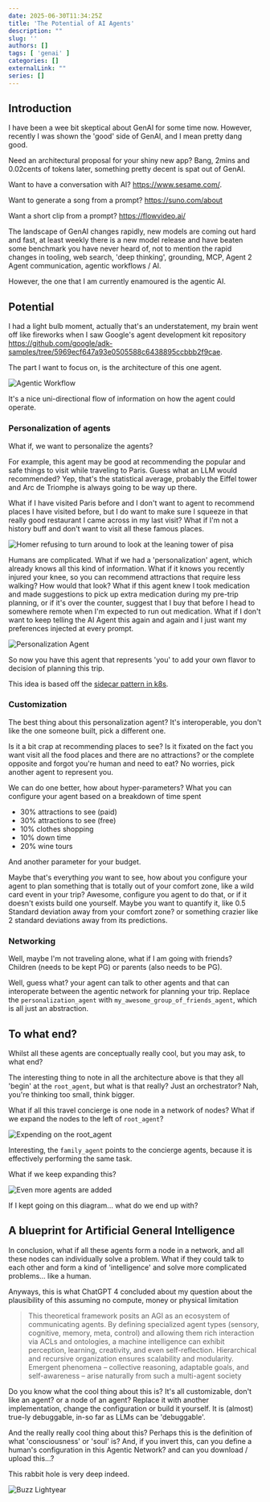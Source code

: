 ```yaml
--- 
date: 2025-06-30T11:34:25Z
title: 'The Potential of AI Agents'
description: ""
slug: ''
authors: []
tags: [ 'genai' ]
categories: []
externalLink: ""
series: []
---
```


## Introduction

I have been a wee bit skeptical about GenAI for some time now. However, recently I was shown the 'good' side of GenAI, and I mean pretty dang good.

Need an architectural proposal for your shiny new app? Bang, 2mins and 0.02cents of tokens later, something pretty decent is spat out of GenAI.

Want to have a conversation with AI? <https://www.sesame.com/>.

Want to generate a song from a prompt? <https://suno.com/about>

Want a short clip from a prompt? <https://flowvideo.ai/>

The landscape of GenAI changes rapidly, new models are coming out hard and fast, at least weekly there is a new model release and have beaten some benchmark you have never heard of, not to mention the rapid changes in tooling, web search, 'deep thinking', grounding, MCP, Agent 2 Agent communication, agentic workflows / AI.

However, the one that I am currently enamoured is the agentic AI.

## Potential

I had a light bulb moment, actually that's an understatement, my brain went off like fireworks when I saw Google's agent development kit repository <https://github.com/google/adk-samples/tree/5969ecf647a93e0505588c6438895ccbbb2f9cae>.

The part I want to focus on, is the architecture of this one agent.

![Agentic Workflow](https://raw.githubusercontent.com/google/adk-samples/5969ecf647a93e0505588c6438895ccbbb2f9cae/python/agents/travel-concierge/travel-concierge-arch.png)

It's a nice uni-directional flow of information on how the agent could operate.

### Personalization of agents

What if, we want to personalize the agents?

For example, this agent may be good at recommending the popular and safe things to visit while traveling to Paris. Guess what an LLM would recommended? Yep, that's the statistical average, probably the Eiffel tower and Arc de Triomphe is always going to be way up there.

What if I have visited Paris before and I don't want to agent to recommend places I have visited before, but I do want to make sure I squeeze in that really good restaurant I came across in my last visit? What if I'm not a history buff and don't want to visit all these famous places.

![Homer refusing to turn around to look at the leaning tower of pisa](../simpsons.jpg)

Humans are complicated. What if we had a 'personalization' agent, which already knows all this kind of information. What if it knows you recently injured your knee, so you can recommend attractions that require less walking? How would that look? What if this agent knew I took medication and made suggestions to pick up extra medication during my pre-trip planning, or if it's over the counter, suggest that I buy that before I head to somewhere remote when I'm expected to run out medication. What if I don't want to keep telling the AI Agent this again and again and I just want my preferences injected at every prompt.

![Personalization Agent](../personalization-agent.svg)

So now you have this agent that represents 'you' to add your own flavor to decision of planning this trip.

This idea is based off the [sidecar pattern in k8s](https://kubernetes.io/docs/concepts/workloads/pods/sidecar-containers/).

### Customization

The best thing about this personalization agent? It's interoperable, you don't like the one someone built, pick a different one.

Is it a bit crap at recommending places to see? Is it fixated on the fact you want visit all the food places and there are no attractions? or the complete opposite and forgot you're human and need to eat? No worries, pick another agent to represent you.

We can do one better, how about hyper-parameters? What you can configure your agent based on a breakdown of time spent

- 30% attractions to see (paid)
- 30% attractions to see (free)
- 10% clothes shopping
- 10% down time
- 20% wine tours

And another parameter for your budget.

Maybe that's everything _you_ want to see, how about you configure your agent to plan something that is totally out of your comfort zone, like a wild card event in your trip? Awesome, configure you agent to do that, or if it doesn't exists build one yourself. Maybe you want to quantify it, like 0.5 Standard deviation away from your comfort zone? or something crazier like 2 standard deviations away from its predictions.

### Networking

Well, maybe I'm not traveling alone, what if I am going with friends? Children (needs to be kept PG) or parents (also needs to be PG).

Well, guess what? your agent can talk to other agents and that can interoperate between the agentic network for planning your trip. Replace the `personalization_agent` with  `my_awesome_group_of_friends_agent`, which is all just an abstraction.

## To what end?

Whilst all these agents are conceptually really cool, but you may ask, to what end?

The interesting thing to note in all the architecture above is that they all 'begin' at the `root_agent`, but what is that really? Just an orchestrator? Nah, you're thinking too small, think bigger.

What if all this travel concierge is one node in a network of nodes? What if we expand the nodes to the left of `root_agent`?

![Expending on the root_agent](../left-of-root-agent.svg)

Interesting, the `family_agent` points to the concierge agents, because it is effectively performing the same task.

What if we keep expanding this?

![Even more agents are added](../agents-everywhere.drawio.svg)

If I kept going on this diagram... what do we end up with?

## A blueprint for Artificial General Intelligence

In conclusion, what if all these agents form a node in a network, and all these nodes can individually solve a problem. What if they could talk to each other and form a kind of 'intelligence' and solve more complicated problems... like a human.

Anyways, this is what ChatGPT 4 concluded about my question about the plausibility of this assuming no compute, money or physical limitation

> This theoretical framework posits an AGI as an ecosystem of communicating agents. By defining specialized agent types (sensory, cognitive, memory, meta, control) and allowing them rich interaction via ACLs and ontologies, a machine intelligence can exhibit perception, learning, creativity, and even self-reflection. Hierarchical and recursive organization ensures scalability and modularity. Emergent phenomena – collective reasoning, adaptable goals, and self-awareness – arise naturally from such a multi-agent society

Do you know what the cool thing about this is? It's all customizable, don't like an agent? or a node of an agent? Replace it with another implementation, change the configuration or build it yourself. It is (almost) true-ly debuggable, in-so far as LLMs can be 'debuggable'.

And the really really cool thing about this? Perhaps this is the definition of what 'consciousness' or 'soul' is? And, if you invert this, can you define a human's configuration in this Agentic Network? and can you download / upload this...?

This rabbit hole is very deep indeed.

![Buzz Lightyear](../buzz-lightyear.jpg)
